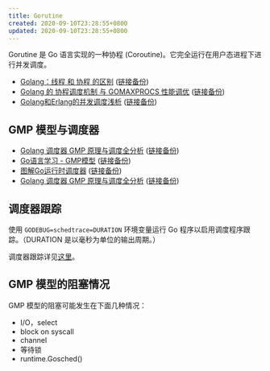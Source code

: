 ```yaml
---
title: Gorutine
created: 2020-09-10T23:28:55+0800
updated: 2020-09-10T23:28:55+0800
---
```



Gorutine 是 Go 语言实现的一种协程 (Coroutine)。它完全运行在用户态进程下进行并发调度。

- [Golang：线程 和 协程 的区别](https://juejin.im/post/6844903958008348686) ([链接备份](https://web.archive.org/web/20221208133436/https://juejin.cn/post/6844903958008348686))
- [Golang 的 协程调度机制 与 GOMAXPROCS 性能调优](https://juejin.im/post/6844903662553137165) ([链接备份](https://web.archive.org/web/20220811233411/https://juejin.cn/post/6844903662553137165))
- [Golang和Erlang的并发调度浅析](https://studygolang.com/articles/18968) ([链接备份](https://web.archive.org/web/20230225182702/https://studygolang.com/articles/18968))

## GMP 模型与调度器

- [Golang 调度器 GMP 原理与调度全分析](https://learnku.com/articles/41728) ([链接备份](https://web.archive.org/web/20230301090416/https://learnku.com/articles/41728))
- [Go语言学习 - GMP模型](https://juejin.im/post/6844904034449489933) ([链接备份](https://web.archive.org/web/20221031233444/https://juejin.cn/post/6844904034449489933))
- [图解Go运行时调度器](https://tonybai.com/2020/03/21/illustrated-tales-of-go-runtime-scheduler/) ([链接备份](https://tonybai.com/2020/03/21/illustrated-tales-of-go-runtime-scheduler/))
- [Golang 调度器 GMP 原理与调度全分析](https://learnku.com/articles/41728) ([链接备份](https://web.archive.org/web/20230301090416/https://learnku.com/articles/41728))

## 调度器跟踪

使用 `GODEBUG=schedtrace=DURATION` 环境变量运行 Go 程序以启用调度程序跟踪。（DURATION 是以毫秒为单位的输出周期。）

调度器跟踪详见[这里](https://github.com/golang/go/wiki/Performance#scheduler-trace)。

## GMP 模型的阻塞情况

GMP 模型的阻塞可能发生在下面几种情况：

- I/O，select
- block on syscall
- channel
- 等待锁
- runtime.Gosched()
